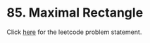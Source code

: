 # 85. Maximal Rectangle

Click [here](https://leetcode.com/problems/maximal-rectangle/) for the leetcode problem statement.
